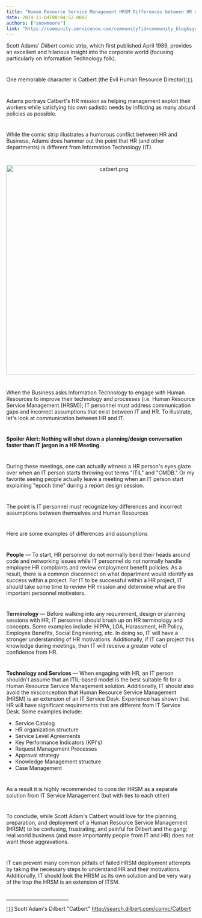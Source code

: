 ```yaml
---
title: "Human Resource Service Management HRSM Differences between HR and IT"
date: 2014-11-04T00:04:52.000Z
authors: ["snowmoore"]
link: "https://community.servicenow.com/community?id=community_blog&sys_id=41bd2aa9dbd0dbc01dcaf3231f961992"
---
```

<p>Scott Adams' <em>Dilbert</em> comic strip, which first published April 1989, provides an excellent and hilarious insight into the corporate world (focusing particularly on Information Technology folk).</p><p style="min-height: 8pt; height: 8pt; padding: 0px;">  </p><p>One memorable character is Catbert (the Evil Human Resource Director)<a href="file:///C:/Fru%20Business/EVENTS%20AND%20CONCEPTS/2014_10_xx_ServiceNowBlog_HR/2014_10_xx_HR_Blog_3_v1.0/2014_10_xx_HR_Blog_3_v1.0.docx#_ftn1" title=""><span style="font-size: 11.0pt; font-family: 'Calibri','sans-serif';">[1]</span></a>.</p><p style="min-height: 8pt; height: 8pt; padding: 0px;">  </p><p>Adams portrays Catbert's HR mission as helping management exploit their workers while satisfying his own sadistic needs by inflicting as many absurd policies as possible.</p><p style="min-height: 8pt; height: 8pt; padding: 0px;">  </p><p>While the comic strip illustrates a humorous conflict between HR and Business, Adams does hammer out the point that HR (and other departments) is different from Information Technology (IT).</p><p style="min-height: 8pt; height: 8pt; padding: 0px;">  </p><p style="text-align: center;"><a _jive_internal="true" href="/servlet/JiveServlet/showImage/38-3574-15060/catbert.png"><img  alt="catbert.png" class="image-0 jive-image" height="264" src="1f6d5dcedb9c97049c9ffb651f961994.iix" style="height: auto;" width="557"/></a></p><p style="min-height: 8pt; height: 8pt; padding: 0px;">  </p><p>When the Business asks Information Technology to engage with Human Resources to improve their technology and processes (i.e. Human Resource Service Management (HRSM)); IT personnel must address communication gaps and incorrect assumptions that exist between IT and HR. To illustrate, let's look at communication between HR and IT.</p><p style="min-height: 8pt; height: 8pt; padding: 0px;">  </p><p><strong>Spoiler Alert: Nothing will shut down a planning/design conversation faster than IT jargon in a HR Meeting. </strong></p><p style="min-height: 8pt; height: 8pt; padding: 0px;">  </p><p>During these meetings, one can actually witness a HR person's eyes glaze over when an IT person starts throwing out terms "ITIL" and "CMDB." Or my favorite seeing people actually leave a meeting when an IT person start explaining "epoch time" during a report design session.</p><p style="min-height: 8pt; height: 8pt; padding: 0px;">  </p><p>The point is IT personnel must recognize key differences and incorrect assumptions between themselves and Human Resources</p><p style="min-height: 8pt; height: 8pt; padding: 0px;">  </p><p>Here are some examples of differences and assumptions</p><p style="min-height: 8pt; height: 8pt; padding: 0px;">  </p><p><strong>People</strong> — To start, HR personnel do not normally bend their heads around code and networking issues while IT personnel do not normally handle employee HR complaints and review employment benefit policies. As a result, there is a common disconnect on what department would identify as success within a project. For IT to be successful within a HR project, IT should take some time to review HR mission and determine what are the important personnel motivators.</p><p style="min-height: 8pt; height: 8pt; padding: 0px;">  </p><p><strong>Terminology</strong> — Before walking into any requirement, design or planning sessions with HR, IT personnel should brush up on HR terminology and concepts. Some examples include: HIPPA, LOA, Harassment, HR Policy, Employee Benefits, Social Engineering, etc. In doing so, IT will have a stronger understanding of HR motivations. Additionally, if IT can project this knowledge during meetings, then IT will receive a greater vote of confidence from HR.</p><p style="min-height: 8pt; height: 8pt; padding: 0px;">  </p><p><strong>Technology and Services</strong> — When engaging with HR, an IT person shouldn't assume that an ITIL-based model is the best suitable fit for a Human Resource Service Management solution. Additionally, IT should also avoid the misconception that Human Resource Service Management (HRSM) is an extension of an IT Service Desk. Experience has shown that HR will have significant requirements that are different from IT Service Desk. Some examples include:</p><ul style="list-style-type: disc;"><li>Service Catalog</li><li>HR organization structure</li><li>Service Level Agreements</li><li>Key Performance Indicators (KPI's)</li><li>Request Management Processes</li><li>Approval strategy</li><li>Knowledge Management structure</li><li>Case Management</li></ul><p style="min-height: 8pt; height: 8pt; padding: 0px;">  </p><p>As a result it is highly recommended to consider HRSM as a separate solution from IT Service Management (but with ties to each other)</p><p style="min-height: 8pt; height: 8pt; padding: 0px;">  </p><p>To conclude, while Scott Adam's Catbert would love for the planning, preparation, and deployment of a Human Resource Service Management (HRSM) to be confusing, frustrating, and painful for Dilbert and the gang; real world business (and more importantly people from IT and HR) does not want those aggravations.</p><p style="min-height: 8pt; height: 8pt; padding: 0px;">  </p><p>IT can prevent many common pitfalls of failed HRSM deployment attempts by taking the necessary steps to understand HR and their motivations. Additionally, IT should look the HRSM as its own solution and be very wary of the trap the HRSM is an extension of ITSM.</p><p style="min-height: 8pt; height: 8pt; padding: 0px;">  </p><hr align="left" size="1" width="33%"/><p><a href="file:///C:/Fru%20Business/EVENTS%20AND%20CONCEPTS/2014_10_xx_ServiceNowBlog_HR/2014_10_xx_HR_Blog_3_v1.0/2014_10_xx_HR_Blog_3_v1.0.docx#_ftnref1" title=""><span style="font-size: 11.0pt; font-family: 'Calibri','sans-serif';">[1]</span></a><span> Scott Adam's Dilbert "Catbert" </span><a title="k-external-small" class="jive-link-external-small" href="http://search.dilbert.com/comic/Catbert" rel="nofollow" target="_blank">http://search.dilbert.com/comic/Catbert</a></p>